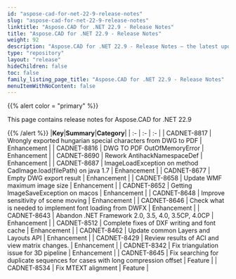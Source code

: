```yaml
---
id: "aspose-cad-for-net-22-9-release-notes"
slug: "aspose-cad-for-net-22-9-release-notes"
linktitle: "Aspose.CAD for .NET 22.9 - Release Notes"
title: "Aspose.CAD for .NET 22.9 - Release Notes"
weight: 92
description: "Aspose.CAD for .NET 22.9 - Release Notes – the latest updates and fixes."
type: "repository"
layout: "release"
hideChildren: false
toc: false
family_listing_page_title: "Aspose.CAD for .NET 22.9 - Release Notes"
menuItemWithNoContent: false
---
```


{{% alert color = "primary" %}}

This page contains release notes for Aspose.CAD for .NET 22.9

{{% /alert %}}
|**Key**|**Summary**|**Category**|
| :- | :- | :- |
| CADNET-8817 | Wrongly exported hungarian special characters from DWG to PDF | Enhancement |
| CADNET-8816 | DWG TO PDF OutOfMemoryError | Enhancement |
| CADNET-8690 | Rework AntihackNamespaceDef | Enhancement |
| CADNET-8687 | ImageLoadException on method CadImage.load(filePath) on java 1.7 | Enhancement |
| CADNET-8677 | Empty DWG export result | Enhancement |
| CADNET-8658 | Update WMF maximum image size | Enhancement |
| CADNET-8652 | Getting ImageSaveException on macos | Enhancement |
| CADNET-8648 | Improve sensitivity of scene moving | Enhancement |
| CADNET-8646 | Check what is needed to implement font loading from DWFX | Enhancement |
| CADNET-8643 | Abandon .NET Framework 2.0, 3.5, 4.0, 3.5CP, 4.0CP  | Enhancement |
| CADNET-8512 | Complete fixes of DXF writing and font cache | Enhancement |
| CADNET-8462 | Update common Layers and Layouts API | Enhancement |
| CADNET-8429 | Review results of ACI and view matrix changes. | Enhancement |
| CADNET-8342 | Fix triangulation issue for 3D pipeline | Enhancement |
| CADNET-8645 | Fix searching for duplicate sequences for cases with long compression offset | Feature |
| CADNET-8534 | Fix MTEXT alignment | Feature |
